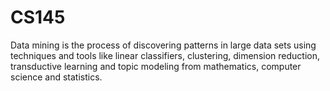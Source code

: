 # CS145
Data mining is the process of discovering patterns in large data sets using techniques and tools like linear classifiers, clustering, dimension reduction, transductive learning and topic modeling from mathematics, computer science and statistics.
